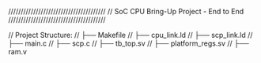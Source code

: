 ///////////////////////////////////////
// SoC CPU Bring-Up Project - End to End
///////////////////////////////////////

// Project Structure:
// ├── Makefile
// ├── cpu_link.ld
// ├── scp_link.ld
// ├── main.c
// ├── scp.c
// ├── tb_top.sv
// ├── platform_regs.sv
// ├── ram.v
